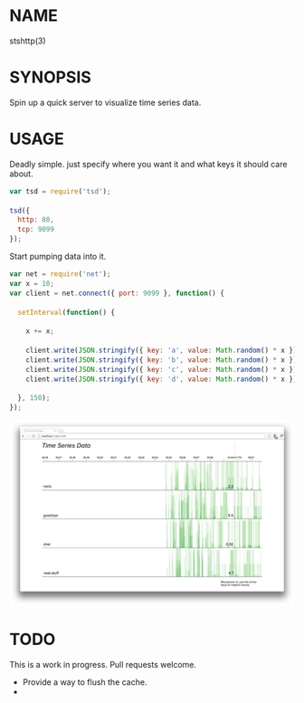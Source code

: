 # NAME
stshttp(3)

# SYNOPSIS
Spin up a quick server to visualize time series data.

# USAGE
Deadly simple. just specify where you want it and what keys it should care about.

```js
var tsd = require('tsd');

tsd({
  http: 80,
  tcp: 9099
});
```

Start pumping data into it.
```js
var net = require('net');
var x = 10;
var client = net.connect({ port: 9099 }, function() {
  
  setInterval(function() {

    x += x;

    client.write(JSON.stringify({ key: 'a', value: Math.random() * x }) + '\n' );
    client.write(JSON.stringify({ key: 'b', value: Math.random() * x }) + '\n' );
    client.write(JSON.stringify({ key: 'c', value: Math.random() * x }) + '\n' );
    client.write(JSON.stringify({ key: 'd', value: Math.random() * x }) + '\n' );

  }, 150);
});
```

![Loqui](/screenshot.png)

# TODO
This is a work in progress. Pull requests welcome.

 - Provide a way to flush the cache.
 - 
